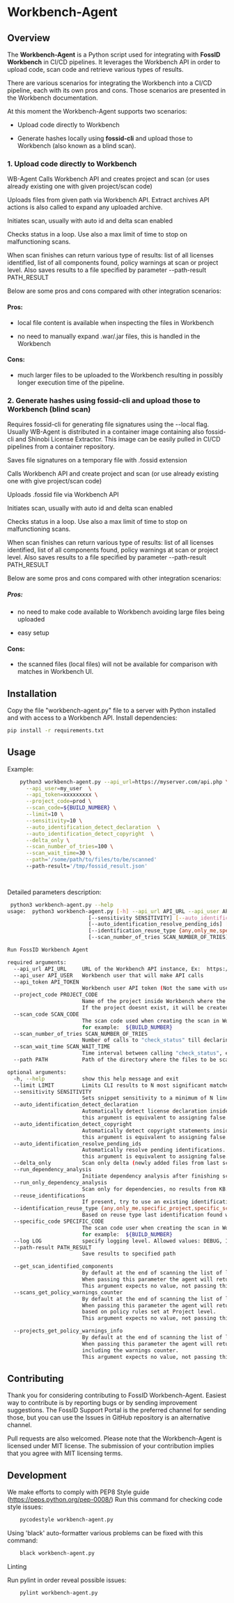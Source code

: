 # Workbench-Agent

## Overview

The **Workbench-Agent** is a Python script used for integrating with **FossID Workbench** in CI/CD pipelines. It leverages the
Workbench API in order to upload code, scan code and retrieve various types of results.

There are various scenarios for integrating the Workbench into a CI/CD pipeline, each with its own pros and cons. Those 
scenarios are presented in the Workbench documentation.

At this moment the Workbench-Agent supports two scenarios: 

- Upload code directly to Workbench

- Generate hashes locally using **fossid-cli** and upload those to Workbench (also known as a blind scan). 

### 1. Upload code directly to Workbench 

WB-Agent Calls Workbench API and creates project and scan (or uses already existing one with given project/scan code)

Uploads files from given path via Workbench API. Extract archives API actions is also called to expand any uploaded archive.

Initiates scan, usually with auto id and delta scan enabled

Checks status in a loop. Use also a max limit of time to stop on malfunctioning scans.

When scan finishes can return various type of results: list of all licenses identified, list of all components found, 
policy warnings at scan or project level. Also saves results to a file specified by parameter --path-result PATH_RESULT

Below are some pros and cons compared with other integration scenarios:

#### Pros:
- local file content is available when inspecting the files in Workbench

- no need to manually expand .war/.jar files, this is handled in the Workbench

#### Cons:
- much larger files to be uploaded to the Workbench resulting in possibly longer execution time of the pipeline.

 

### 2. Generate hashes using fossid-cli and upload those to Workbench (blind scan)

Requires fossid-cli for generating file signatures using the --local flag. Usually WB-Agent is distributed in a container
image containing also fossid-cli and Shinobi License Extractor. This image can be easily pulled in CI/CD pipelines from
a container repository.

Saves file signatures on a temporary file with .fossid extension

Calls Workbench API and create project and scan (or use already existing one with give project/scan code)

Uploads .fossid file via Workbench API

Initiates scan, usually with auto id and delta scan enabled

Checks status in a loop. Use also a max limit of time to stop on malfunctioning scans.

When scan finishes can return various type of results: list of all licenses identified, list of all components found, 
policy warnings at scan or project level. Also saves results to a file specified by parameter --path-result PATH_RESULT

Below are some pros and cons compared with other integration scenarios:

##### Pros:

- no need to make code available to Workbench avoiding large files being uploaded

- easy setup

#### Cons:

- the scanned files (local files) will not be available for comparison with matches in Workbench UI.


## Installation

Copy the file "workbench-agent.py" file to a server with Python installed and with access to a Workbench API.
Install dependencies:

```bash
pip install -r requirements.txt
```


## Usage
Example:
```bash
    python3 workbench-agent.py --api_url=https://myserver.com/api.php \
      --api_user=my_user  \
      --api_token=xxxxxxxxx \
      --project_code=prod \
      --scan_code=${BUILD_NUMBER} \
      --limit=10 \
      --sensitivity=10 \
      --auto_identification_detect_declaration  \
      --auto_identification_detect_copyright  \
      --delta_only \
      --scan_number_of_tries=100 \
      --scan_wait_time=30 \
      --path='/some/path/to/files/to/be/scanned'
      --path-result='/tmp/fossid_result.json'

      

```
Detailed parameters description:
```bash
 python3 workbench-agent.py --help
usage:  python3 workbench-agent.py [-h] --api_url API_URL --api_user API_USER --api_token API_TOKEN --project_code PROJECT_CODE --scan_code SCAN_CODE [--limit LIMIT]
                          [--sensitivity SENSITIVITY] [--auto_identification_detect_declaration] [--auto_identification_detect_copyright]
                          [--auto_identification_resolve_pending_ids] [--delta_only] [--reuse_identifications]
                          [--identification_reuse_type {any,only_me,specific_project,specific_scan}] [--specific_code SPECIFIC_CODE]
                          [--scan_number_of_tries SCAN_NUMBER_OF_TRIES] [--scan_wait_time SCAN_WAIT_TIME] --path PATH [--log LOG] [--get_scan_identified_components]

Run FossID Workbench Agent

required arguments:
  --api_url API_URL     URL of the Workbench API instance, Ex:  https://myserver.com/api.php
  --api_user API_USER   Workbench user that will make API calls
  --api_token API_TOKEN
                        Workbench user API token (Not the same with user password!!!)
  --project_code PROJECT_CODE
                        Name of the project inside Workbench where the scan will be created.
                        If the project doesnt exist, it will be created
  --scan_code SCAN_CODE
                        The scan code used when creating the scan in Workbench. It can be based on some env var,
                        for example:  ${BUILD_NUMBER}
  --scan_number_of_tries SCAN_NUMBER_OF_TRIES
                        Number of calls to "check_status" till declaring the scan failed from the point of view of the agent.
  --scan_wait_time SCAN_WAIT_TIME
                        Time interval between calling "check_status", expressed in seconds (default 30 seconds)
  --path PATH           Path of the directory where the files to be scanned reside

optional arguments:
  -h, --help            show this help message and exit
  --limit LIMIT         Limits CLI results to N most significant matches (default: 10)
  --sensitivity SENSITIVITY
                        Sets snippet sensitivity to a minimum of N lines (default: 10)
  --auto_identification_detect_declaration
                        Automatically detect license declaration inside files. This argument expects no value, not passing
                        this argument is equivalent to assigning false.
  --auto_identification_detect_copyright
                        Automatically detect copyright statements inside files. This argument expects no value, not passing
                        this argument is equivalent to assigning false.
  --auto_identification_resolve_pending_ids
                        Automatically resolve pending identifications. This argument expects no value, not passing
                        this argument is equivalent to assigning false.
  --delta_only          Scan only delta (newly added files from last scan).
  --run_dependency_analysis
                        Initiate dependency analysis after finishing scanning for matches in KB.
  --run_only_dependency_analysis
                        Scan only for dependencies, no results from KB.
  --reuse_identifications
                        If present, try to use an existing identification depending on parameter "identification_reuse_type".
  --identification_reuse_type {any,only_me,specific_project,specific_scan}
                        Based on reuse type last identification found will be used for files with the same hash.
  --specific_code SPECIFIC_CODE
                        The scan code user when creating the scan in Workbench. It can be based on some env var,
                        for example:  ${BUILD_NUMBER}
  --log LOG             specify logging level. Allowed values: DEBUG, INFO, WARNING, ERROR
  --path-result PATH_RESULT
                        Save results to specified path

  --get_scan_identified_components 
                        By default at the end of scanning the list of licenses identified will be retrieved.
                        When passing this parameter the agent will return the list of identified components instead.
                        This argument expects no value, not passing this argument is equivalent to assigning false.
  --scans_get_policy_warnings_counter
                        By default at the end of scanning the list of licenses identified will be retrieved.
                        When passing this parameter the agent will return information about policy warnings found in this scan
                        based on policy rules set at Project level.
                        This argument expects no value, not passing this argument is equivalent to assigning false.

  --projects_get_policy_warnings_info
                        By default at the end of scanning the list of licenses identified will be retrieved.
                        When passing this parameter the agent will return information about policy warnings for project,
                        including the warnings counter.
                        This argument expects no value, not passing this argument is equivalent to assigning false.


```


## Contributing

Thank you for considering contributing to FossID Workbench-Agent. Easiest way to contribute is by reporting bugs or by
sending improvement suggestions. The FossID Support Portal is the preferred channel for sending those, but you can use
the Issues in GitHub repository is an alternative channel.

Pull requests are also welcomed. Please note that the Workbench-Agent is licensed under MIT license.
The submission of your contribution implies that you agree with MIT licensing terms.

## Development

We make efforts to comply with PEP8 Style guide (https://peps.python.org/pep-0008/)
Run this command for checking code style issues:
```bash
    pycodestyle workbench-agent.py 
```
Using 'black' auto-formatter various problems can be fixed with this command:
```bash
    black workbench-agent.py
```
Linting

Run pylint in order reveal possible issues:
```bash
    pylint workbench-agent.py
```
